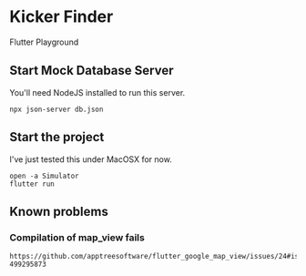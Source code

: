 # Kicker Finder

Flutter Playground 

## Start Mock Database Server

You'll need NodeJS installed to run this server.

    npx json-server db.json

## Start the project

I've just tested this under MacOSX for now.

    open -a Simulator
    flutter run


## Known problems

### Compilation of map_view fails
    https://github.com/apptreesoftware/flutter_google_map_view/issues/24#issuecomment-499295873
